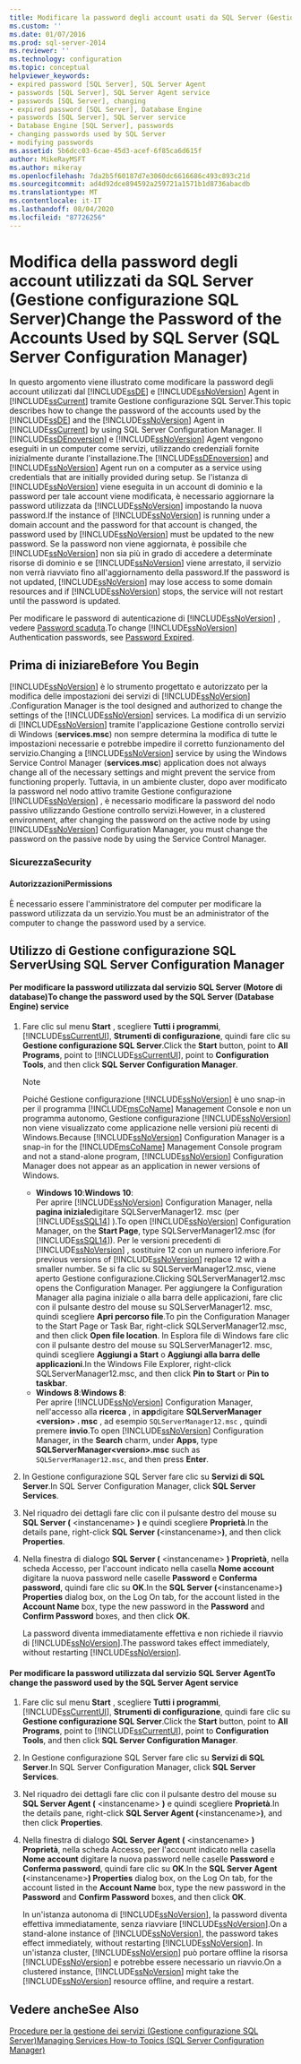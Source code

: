 ```yaml
---
title: Modificare la password degli account usati da SQL Server (Gestione configurazione SQL Server) | Microsoft Docs
ms.custom: ''
ms.date: 01/07/2016
ms.prod: sql-server-2014
ms.reviewer: ''
ms.technology: configuration
ms.topic: conceptual
helpviewer_keywords:
- expired password [SQL Server], SQL Server Agent
- passwords [SQL Server], SQL Server Agent service
- passwords [SQL Server], changing
- expired password [SQL Server], Database Engine
- passwords [SQL Server], SQL Server service
- Database Engine [SQL Server], passwords
- changing passwords used by SQL Server
- modifying passwords
ms.assetid: 5b6dcc03-6cae-45d3-acef-6f85ca6d615f
author: MikeRayMSFT
ms.author: mikeray
ms.openlocfilehash: 7da2b5f60187d7e3060dc6616686c493c893c21d
ms.sourcegitcommit: ad4d92dce894592a259721a1571b1d8736abacdb
ms.translationtype: MT
ms.contentlocale: it-IT
ms.lasthandoff: 08/04/2020
ms.locfileid: "87726256"
---
```

# <a name="change-the-password-of-the-accounts-used-by-sql-server-sql-server-configuration-manager"></a><span data-ttu-id="d6c5f-102">Modifica della password degli account utilizzati da SQL Server (Gestione configurazione SQL Server)</span><span class="sxs-lookup"><span data-stu-id="d6c5f-102">Change the Password of the Accounts Used by SQL Server (SQL Server Configuration Manager)</span></span>
  <span data-ttu-id="d6c5f-103">In questo argomento viene illustrato come modificare la password degli account utilizzati dal [!INCLUDE[ssDE](../../includes/ssde-md.md)] e [!INCLUDE[ssNoVersion](../../includes/ssnoversion-md.md)] Agent in [!INCLUDE[ssCurrent](../../includes/sscurrent-md.md)] tramite Gestione configurazione SQL Server.</span><span class="sxs-lookup"><span data-stu-id="d6c5f-103">This topic describes how to change the password of the accounts used by the [!INCLUDE[ssDE](../../includes/ssde-md.md)] and the [!INCLUDE[ssNoVersion](../../includes/ssnoversion-md.md)] Agent in [!INCLUDE[ssCurrent](../../includes/sscurrent-md.md)] by using SQL Server Configuration Manager.</span></span> <span data-ttu-id="d6c5f-104">Il [!INCLUDE[ssDEnoversion](../../includes/ssdenoversion-md.md)] e [!INCLUDE[ssNoVersion](../../includes/ssnoversion-md.md)] Agent vengono eseguiti in un computer come servizi, utilizzando credenziali fornite inizialmente durante l'installazione.</span><span class="sxs-lookup"><span data-stu-id="d6c5f-104">The [!INCLUDE[ssDEnoversion](../../includes/ssdenoversion-md.md)] and [!INCLUDE[ssNoVersion](../../includes/ssnoversion-md.md)] Agent run on a computer as a service using credentials that are initially provided during setup.</span></span> <span data-ttu-id="d6c5f-105">Se l'istanza di [!INCLUDE[ssNoVersion](../../includes/ssnoversion-md.md)] viene eseguita in un account di dominio e la password per tale account viene modificata, è necessario aggiornare la password utilizzata da [!INCLUDE[ssNoVersion](../../includes/ssnoversion-md.md)] impostando la nuova password.</span><span class="sxs-lookup"><span data-stu-id="d6c5f-105">If the instance of [!INCLUDE[ssNoVersion](../../includes/ssnoversion-md.md)] is running under a domain account and the password for that account is changed, the password used by [!INCLUDE[ssNoVersion](../../includes/ssnoversion-md.md)] must be updated to the new password.</span></span> <span data-ttu-id="d6c5f-106">Se la password non viene aggiornata, è possibile che [!INCLUDE[ssNoVersion](../../includes/ssnoversion-md.md)] non sia più in grado di accedere a determinate risorse di dominio e se [!INCLUDE[ssNoVersion](../../includes/ssnoversion-md.md)] viene arrestato, il servizio non verrà riavviato fino all'aggiornamento della password.</span><span class="sxs-lookup"><span data-stu-id="d6c5f-106">If the password is not updated, [!INCLUDE[ssNoVersion](../../includes/ssnoversion-md.md)] may lose access to some domain resources and if [!INCLUDE[ssNoVersion](../../includes/ssnoversion-md.md)] stops, the service will not restart until the password is updated.</span></span>  
  
 <span data-ttu-id="d6c5f-107">Per modificare le password di autenticazione di [!INCLUDE[ssNoVersion](../../includes/ssnoversion-md.md)] , vedere [Password scaduta](../password-expired.md).</span><span class="sxs-lookup"><span data-stu-id="d6c5f-107">To change [!INCLUDE[ssNoVersion](../../includes/ssnoversion-md.md)] Authentication passwords, see [Password Expired](../password-expired.md).</span></span>  
  
##  <a name="before-you-begin"></a><a name="BeforeYouBegin"></a> <span data-ttu-id="d6c5f-108">Prima di iniziare</span><span class="sxs-lookup"><span data-stu-id="d6c5f-108">Before You Begin</span></span>  
 [!INCLUDE[ssNoVersion](../../includes/ssnoversion-md.md)] <span data-ttu-id="d6c5f-109">è lo strumento progettato e autorizzato per la modifica delle impostazioni dei servizi di [!INCLUDE[ssNoVersion](../../includes/ssnoversion-md.md)] .</span><span class="sxs-lookup"><span data-stu-id="d6c5f-109">Configuration Manager is the tool designed and authorized to change the settings of the [!INCLUDE[ssNoVersion](../../includes/ssnoversion-md.md)] services.</span></span> <span data-ttu-id="d6c5f-110">La modifica di un servizio di [!INCLUDE[ssNoVersion](../../includes/ssnoversion-md.md)] tramite l'applicazione Gestione controllo servizi di Windows (**services.msc**) non sempre determina la modifica di tutte le impostazioni necessarie e potrebbe impedire il corretto funzionamento del servizio.</span><span class="sxs-lookup"><span data-stu-id="d6c5f-110">Changing a [!INCLUDE[ssNoVersion](../../includes/ssnoversion-md.md)] service by using the Windows Service Control Manager (**services.msc**) application does not always change all of the necessary settings and might prevent the service from functioning properly.</span></span> <span data-ttu-id="d6c5f-111">Tuttavia, in un ambiente cluster, dopo aver modificato la password nel nodo attivo tramite Gestione configurazione [!INCLUDE[ssNoVersion](../../includes/ssnoversion-md.md)] , è necessario modificare la password del nodo passivo utilizzando Gestione controllo servizi.</span><span class="sxs-lookup"><span data-stu-id="d6c5f-111">However, in a clustered environment, after changing the password on the active node by using [!INCLUDE[ssNoVersion](../../includes/ssnoversion-md.md)] Configuration Manager, you must change the password on the passive node by using the Service Control Manager.</span></span>  
  
###  <a name="security"></a><a name="Security"></a> <span data-ttu-id="d6c5f-112">Sicurezza</span><span class="sxs-lookup"><span data-stu-id="d6c5f-112">Security</span></span>  
  
####  <a name="permissions"></a><a name="Permissions"></a> <span data-ttu-id="d6c5f-113">Autorizzazioni</span><span class="sxs-lookup"><span data-stu-id="d6c5f-113">Permissions</span></span>  
 <span data-ttu-id="d6c5f-114">È necessario essere l'amministratore del computer per modificare la password utilizzata da un servizio.</span><span class="sxs-lookup"><span data-stu-id="d6c5f-114">You must be an administrator of the computer to change the password used by a service.</span></span>  
  
##  <a name="using-sql-server-configuration-manager"></a><a name="SSMSProcedure"></a> <span data-ttu-id="d6c5f-115">Utilizzo di Gestione configurazione SQL Server</span><span class="sxs-lookup"><span data-stu-id="d6c5f-115">Using SQL Server Configuration Manager</span></span>  
  
#### <a name="to-change-the-password-used-by-the-sql-server-database-engine-service"></a><span data-ttu-id="d6c5f-116">Per modificare la password utilizzata dal servizio SQL Server (Motore di database)</span><span class="sxs-lookup"><span data-stu-id="d6c5f-116">To change the password used by the SQL Server (Database Engine) service</span></span>  
  
1.  <span data-ttu-id="d6c5f-117">Fare clic sul menu **Start** , scegliere **Tutti i programmi**, [!INCLUDE[ssCurrentUI](../../includes/sscurrentui-md.md)], **Strumenti di configurazione**, quindi fare clic su **Gestione configurazione SQL Server**.</span><span class="sxs-lookup"><span data-stu-id="d6c5f-117">Click the **Start** button, point to **All Programs**, point to [!INCLUDE[ssCurrentUI](../../includes/sscurrentui-md.md)], point to **Configuration Tools**, and then click **SQL Server Configuration Manager**.</span></span>  
  
    > [!NOTE]  
    >  <span data-ttu-id="d6c5f-118">Poiché Gestione configurazione [!INCLUDE[ssNoVersion](../../includes/ssnoversion-md.md)] è uno snap-in per il programma [!INCLUDE[msCoName](../../includes/msconame-md.md)] Management Console e non un programma autonomo, Gestione configurazione [!INCLUDE[ssNoVersion](../../includes/ssnoversion-md.md)] non viene visualizzato come applicazione nelle versioni più recenti di Windows.</span><span class="sxs-lookup"><span data-stu-id="d6c5f-118">Because [!INCLUDE[ssNoVersion](../../includes/ssnoversion-md.md)] Configuration Manager is a snap-in for the [!INCLUDE[msCoName](../../includes/msconame-md.md)] Management Console program and not a stand-alone program, [!INCLUDE[ssNoVersion](../../includes/ssnoversion-md.md)] Configuration Manager does not appear as an application in newer versions of Windows.</span></span>  
    >   
    >  -   <span data-ttu-id="d6c5f-119">**Windows 10**:</span><span class="sxs-lookup"><span data-stu-id="d6c5f-119">**Windows 10**:</span></span>  
    >          <span data-ttu-id="d6c5f-120">Per aprire [!INCLUDE[ssNoVersion](../../includes/ssnoversion-md.md)] Configuration Manager, nella **pagina iniziale**digitare SQLServerManager12. msc (per [!INCLUDE[ssSQL14](../../includes/sssql14-md.md)] ).</span><span class="sxs-lookup"><span data-stu-id="d6c5f-120">To open [!INCLUDE[ssNoVersion](../../includes/ssnoversion-md.md)] Configuration Manager, on the **Start Page**, type SQLServerManager12.msc (for [!INCLUDE[ssSQL14](../../includes/sssql14-md.md)]).</span></span> <span data-ttu-id="d6c5f-121">Per le versioni precedenti di [!INCLUDE[ssNoVersion](../../includes/ssnoversion-md.md)] , sostituire 12 con un numero inferiore.</span><span class="sxs-lookup"><span data-stu-id="d6c5f-121">For previous versions of [!INCLUDE[ssNoVersion](../../includes/ssnoversion-md.md)] replace 12 with a smaller number.</span></span> <span data-ttu-id="d6c5f-122">Se si fa clic su SQLServerManager12.msc, viene aperto Gestione configurazione.</span><span class="sxs-lookup"><span data-stu-id="d6c5f-122">Clicking SQLServerManager12.msc opens the Configuration Manager.</span></span> <span data-ttu-id="d6c5f-123">Per aggiungere la Configuration Manager alla pagina iniziale o alla barra delle applicazioni, fare clic con il pulsante destro del mouse su SQLServerManager12. msc, quindi scegliere **Apri percorso file**.</span><span class="sxs-lookup"><span data-stu-id="d6c5f-123">To pin the Configuration Manager to the Start Page or Task Bar, right-click SQLServerManager12.msc, and then click **Open file location**.</span></span> <span data-ttu-id="d6c5f-124">In Esplora file di Windows fare clic con il pulsante destro del mouse su SQLServerManager12. msc, quindi scegliere **Aggiungi a Start** o **Aggiungi alla barra delle applicazioni**.</span><span class="sxs-lookup"><span data-stu-id="d6c5f-124">In the Windows File Explorer, right-click SQLServerManager12.msc, and then click **Pin to Start** or **Pin to taskbar**.</span></span>  
    > -   <span data-ttu-id="d6c5f-125">**Windows 8**:</span><span class="sxs-lookup"><span data-stu-id="d6c5f-125">**Windows 8**:</span></span>  
    >          <span data-ttu-id="d6c5f-126">Per aprire [!INCLUDE[ssNoVersion](../../includes/ssnoversion-md.md)] Configuration Manager, nell'accesso alla **ricerca** , in **app**digitare **SQLServerManager \<version> . msc** , ad esempio `SQLServerManager12.msc` , quindi premere **invio**.</span><span class="sxs-lookup"><span data-stu-id="d6c5f-126">To open [!INCLUDE[ssNoVersion](../../includes/ssnoversion-md.md)] Configuration Manager, in the **Search** charm, under **Apps**, type **SQLServerManager\<version>.msc** such as `SQLServerManager12.msc`, and then press **Enter**.</span></span>  
  
2.  <span data-ttu-id="d6c5f-127">In Gestione configurazione SQL Server fare clic su **Servizi di SQL Server**.</span><span class="sxs-lookup"><span data-stu-id="d6c5f-127">In SQL Server Configuration Manager, click **SQL Server Services**.</span></span>  
  
3.  <span data-ttu-id="d6c5f-128">Nel riquadro dei dettagli fare clic con il pulsante destro del mouse su **SQL Server (** \<instancename> **)** e quindi scegliere **Proprietà**.</span><span class="sxs-lookup"><span data-stu-id="d6c5f-128">In the details pane, right-click **SQL Server (**\<instancename>**)**, and then click **Properties**.</span></span>  
  
4.  <span data-ttu-id="d6c5f-129">Nella finestra di dialogo **SQL Server (** \<instancename> **) Proprietà**, nella scheda Accesso, per l'account indicato nella casella **Nome account** digitare la nuova password nelle caselle **Password** e **Conferma password**, quindi fare clic su **OK**.</span><span class="sxs-lookup"><span data-stu-id="d6c5f-129">In the **SQL Server (**\<instancename>**) Properties** dialog box, on the Log On tab, for the account listed in the **Account Name** box, type the new password in the **Password** and **Confirm Password** boxes, and then click **OK**.</span></span>  
  
     <span data-ttu-id="d6c5f-130">La password diventa immediatamente effettiva e non richiede il riavvio di [!INCLUDE[ssNoVersion](../../includes/ssnoversion-md.md)].</span><span class="sxs-lookup"><span data-stu-id="d6c5f-130">The password takes effect immediately, without restarting [!INCLUDE[ssNoVersion](../../includes/ssnoversion-md.md)].</span></span>  
  
#### <a name="to-change-the-password-used-by-the-sql-server-agent-service"></a><span data-ttu-id="d6c5f-131">Per modificare la password utilizzata dal servizio SQL Server Agent</span><span class="sxs-lookup"><span data-stu-id="d6c5f-131">To change the password used by the SQL Server Agent service</span></span>  
  
1.  <span data-ttu-id="d6c5f-132">Fare clic sul menu **Start** , scegliere **Tutti i programmi**, [!INCLUDE[ssCurrentUI](../../includes/sscurrentui-md.md)], **Strumenti di configurazione**, quindi fare clic su **Gestione configurazione SQL Server**.</span><span class="sxs-lookup"><span data-stu-id="d6c5f-132">Click the **Start** button, point to **All Programs**, point to [!INCLUDE[ssCurrentUI](../../includes/sscurrentui-md.md)], point to **Configuration Tools**, and then click **SQL Server Configuration Manager**.</span></span>  
  
2.  <span data-ttu-id="d6c5f-133">In Gestione configurazione SQL Server fare clic su **Servizi di SQL Server**.</span><span class="sxs-lookup"><span data-stu-id="d6c5f-133">In SQL Server Configuration Manager, click **SQL Server Services**.</span></span>  
  
3.  <span data-ttu-id="d6c5f-134">Nel riquadro dei dettagli fare clic con il pulsante destro del mouse su **SQL Server Agent (** \<instancename> **)** e quindi scegliere **Proprietà**.</span><span class="sxs-lookup"><span data-stu-id="d6c5f-134">In the details pane, right-click **SQL Server Agent (**\<instancename>**)**, and then click **Properties**.</span></span>  
  
4.  <span data-ttu-id="d6c5f-135">Nella finestra di dialogo **SQL Server Agent (** \<instancename> **) Proprietà**, nella scheda Accesso, per l'account indicato nella casella **Nome account** digitare la nuova password nelle caselle **Password** e **Conferma password**, quindi fare clic su **OK**.</span><span class="sxs-lookup"><span data-stu-id="d6c5f-135">In the **SQL Server Agent (**\<instancename>**) Properties** dialog box, on the Log On tab, for the account listed in the **Account Name** box, type the new password in the **Password** and **Confirm Password** boxes, and then click **OK**.</span></span>  
  
     <span data-ttu-id="d6c5f-136">In un'istanza autonoma di [!INCLUDE[ssNoVersion](../../includes/ssnoversion-md.md)], la password diventa effettiva immediatamente, senza riavviare [!INCLUDE[ssNoVersion](../../includes/ssnoversion-md.md)].</span><span class="sxs-lookup"><span data-stu-id="d6c5f-136">On a stand-alone instance of [!INCLUDE[ssNoVersion](../../includes/ssnoversion-md.md)], the password takes effect immediately, without restarting [!INCLUDE[ssNoVersion](../../includes/ssnoversion-md.md)].</span></span> <span data-ttu-id="d6c5f-137">In un'istanza cluster, [!INCLUDE[ssNoVersion](../../includes/ssnoversion-md.md)] può portare offline la risorsa [!INCLUDE[ssNoVersion](../../includes/ssnoversion-md.md)] e potrebbe essere necessario un riavvio.</span><span class="sxs-lookup"><span data-stu-id="d6c5f-137">On a clustered instance, [!INCLUDE[ssNoVersion](../../includes/ssnoversion-md.md)] might take the [!INCLUDE[ssNoVersion](../../includes/ssnoversion-md.md)] resource offline, and require a restart.</span></span>  
  
## <a name="see-also"></a><span data-ttu-id="d6c5f-138">Vedere anche</span><span class="sxs-lookup"><span data-stu-id="d6c5f-138">See Also</span></span>  
 [<span data-ttu-id="d6c5f-139">Procedure per la gestione dei servizi &#40;Gestione configurazione SQL Server&#41;</span><span class="sxs-lookup"><span data-stu-id="d6c5f-139">Managing Services How-to Topics &#40;SQL Server Configuration Manager&#41;</span></span>](../managing-services-how-to-topics-sql-server-configuration-manager.md)  
  
  
